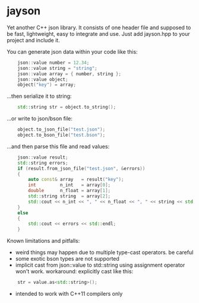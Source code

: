 jayson
======

Yet another C++ json library.
It consists of one header file and supposed to be fast, lightweight, easy to integrate and use. Just add jayson.hpp to your project and include it.

You can generate json data within your code like this:
```C++
	json::value number = 12.34;
	json::value string = "string";
	json::value array = { number, string };
	json::value object;
	object("key") = array;
```	
...then serialize it to string:
```C++
	std::string str = object.to_string();
```	
...or write to json/bson file:
```C++
	object.to_json_file("test.json");
	object.to_bson_file("test.bson");
```
...and then parse this file and read values:
```C++	
	json::value result;
	std::string errors;
	if (result.from_json_file("test.json", &errors))
	{
		auto const& array   = result("key");
		int         n_int   = array[0];
		double      n_float = array[1];
		std::string string  = array[2];
		std::cout << n_int << ", " << n_float << ", " << string << std::endl;
	}
	else
	{
		std::cout << errors << std::endl;
	}
```

Known limitations and pitfalls:
- weird things may happen due to multiple type-cast operators. be careful
- some exotic bson types are not supported
- implicit cast from json::value to std::string using assignment operator won't work. workaround: explicitly cast like this:
```C++
	str = value.as<std::string>();
```
- intended to work with C++11 compilers only
